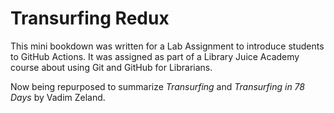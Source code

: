 # Transurfing Redux

This mini bookdown was written for a Lab Assignment to introduce students to GitHub Actions. It was assigned as part of a Library Juice Academy course about using Git and GitHub for Librarians.

Now being repurposed to summarize *Transurfing* and *Transurfing in 78 Days* by Vadim Zeland.
